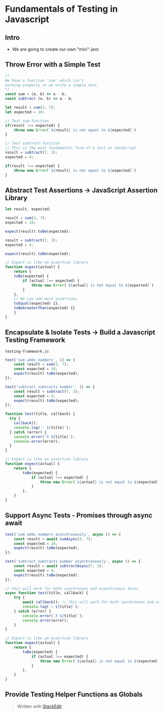 # Fundamentals of Testing in Javascript

## Intro
- We are going to create our own "mini"-jest. 

## Throw Error with a Simple Test

```js
/*
We have a function 'sum' which isn't
working properly so we write a simple test.
*/
const sum = (a, b) => a - b;
const subtract (a, b) => a - b; 

let result = sum(3, 7);
let expected = 10;

// Test sum-function
if(result !== expected) {
	throw new Error(`${result} is not equal to ${expected}`)
}

// Test subtract-function
// This is the most fundamental form of a test in JavaScript.
result = subtract(7, 3);
expected = 4;

if(result !== expected) {
	throw new Error(`${result} is not equal to ${expected}`)
}

```

## Abstract Test Assertions -> JavaScript Assertion Library

```js
let result, expected;

result = sum(3, 7);
expected = 10;

expect(result).toBe(expected);

result = subtract(7, 3);
expected = 4;

expect(result).toBe(expected);

// Expect is like an assertion library
function expect(actual) {
	return {
	toBe(expected) {
		if (actual !== expected) {
			throw new Error(`${actual} is not equal to ${expected}`)
		}
	},
	// We can add more assertions
	toEqual(expected) {},
	toBeGreaterThan(expected) {}
	}
}
```

## Encapsulate & Isolate Tests -> Build a Javascript Testing Framework

`testing-framework.js`
```js
test('sum adds numbers', () => {
	const result = sum(3, 7);
	const expected = 10;
	expect(result).toBe(expected);
});

test('subtract subtracts number', () => {
	const result = subtract(7, 3);
	const expected = 4;
	expect(result).toBe(expected);
});

function test(title, callback) {
  try {
    callback();
    console.log(`✓ ${title}`);
  } catch (error) {
    console.error(`X ${title}`);
    console.error(error);
  }
}

// Expect is like an assertion library
function expect(actual) {
	return {
		toBe(expected) {
			if (actual !== expected) {
				throw new Error(`${actual} is not equal to ${expected}`)
			}
		},
	}
}
```

## Support Async Tests - Promises through async await

```js
test('sum adds numbers asynchronously', async () => {
	const result = await sumAsync(3, 7);
	const expected = 10;
	expect(result).toBe(expected);
});

test('subtract subtracts number asynchronously', async () => {
	const result = await subtractAsync(7, 3);
	const expected = 4;
	expect(result).toBe(expected);
});

// this will work for both synchronous and asynchronous tests
async function test(title, callback) {
	try {
		await callback(); // this will work for both synchronous and asynchronous tests
		console.log(`✓ ${title}`);
	} catch (error) {
		console.error(`X ${title}`);
		console.error(error);
	}
}

// Expect is like an assertion library
function expect(actual) {
	return {
		toBe(expected) {
			if (actual !== expected) {
				throw new Error(`${actual} is not equal to ${expected}`)
			}
		},
	}
}
```

## Provide Testing Helper Functions as Globals


> Written with [StackEdit](https://stackedit.io/).
<!--stackedit_data:
eyJoaXN0b3J5IjpbLTEzMzA3NDc2ODgsMTM4NzMwMzM0NywtMj
c4MDY3OTc5LDE1ODczNjg3MjIsMzY3OTE3NTk3LDgzNzY4NTY5
N119
-->